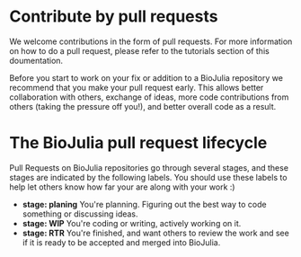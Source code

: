 # Contribute by pull requests

We welcome contributions in the form of pull requests. For more information on how to do a pull request, please refer to the tutorials section of this doumentation.

Before you start to work on your fix or addition to a BioJulia repository we recommend that you make your pull request early. This allows better collaboration with others, exchange of ideas, more code contributions from others (taking the pressure off you!), and better overall code as a result.

# The BioJulia pull request lifecycle
Pull Requests on BioJulia repositories go through several stages, and these stages are indicated by the following labels. You should use these labels to help let others know how far your are along with your work :)

- **stage: planing**
  You're planning. Figuring out the best way to code something or discussing ideas.
- **stage: WIP**
  You're coding or writing, actively working on it. 
- **stage: RTR**
  You're finished, and want others to review the work and see if it is ready to be accepted and merged into BioJulia.


